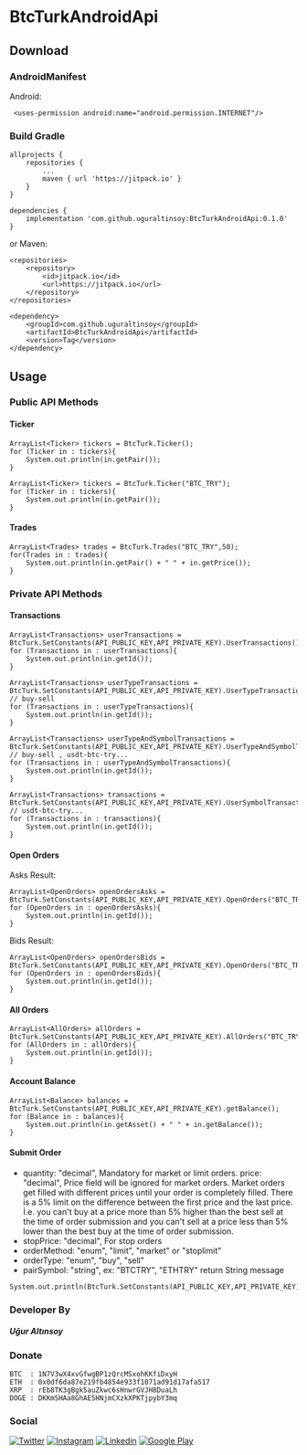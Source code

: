 # BtcTurkAndroidApi

## Download
### AndroidManifest
Android:
```
 <uses-permission android:name="android.permission.INTERNET"/>
```
### Build Gradle
```
allprojects {
	repositories {
		...
		maven { url 'https://jitpack.io' }
	}
}
```
```
dependencies {
	implementation 'com.github.uguraltinsoy:BtcTurkAndroidApi:0.1.0'
}
```
or Maven:
```
<repositories>
	<repository>
	    <id>jitpack.io</id>
	    <url>https://jitpack.io</url>
	</repository>
</repositories>
```
```
<dependency>
	<groupId>com.github.uguraltinsoy</groupId>
	<artifactId>BtcTurkAndroidApi</artifactId>
	<version>Tag</version>
</dependency>
```

## Usage
### Public API Methods
#### Ticker
```
ArrayList<Ticker> tickers = BtcTurk.Ticker();
for (Ticker in : tickers){
    System.out.println(in.getPair());
}
```
```
ArrayList<Ticker> tickers = BtcTurk.Ticker("BTC_TRY");
for (Ticker in : tickers){
    System.out.println(in.getPair());
}
```
#### Trades
```
ArrayList<Trades> trades = BtcTurk.Trades("BTC_TRY",50);
for(Trades in : trades){
    System.out.println(in.getPair() + " " + in.getPrice());
}
```
### Private API Methods
#### Transactions
```
ArrayList<Transactions> userTransactions = BtcTurk.SetConstants(API_PUBLIC_KEY,API_PRIVATE_KEY).UserTransactions();
for (Transactions in : userTransactions){
    System.out.println(in.getId());
}
```
```
ArrayList<Transactions> userTypeTransactions = BtcTurk.SetConstants(API_PUBLIC_KEY,API_PRIVATE_KEY).UserTypeTransactions("buy"); // buy-sell
for (Transactions in : userTypeTransactions){
    System.out.println(in.getId());
}
```
```
ArrayList<Transactions> userTypeAndSymbolTransactions = BtcTurk.SetConstants(API_PUBLIC_KEY,API_PRIVATE_KEY).UserTypeAndSymbolTransactions("buy","usdt"); // buy-sell , usdt-btc-try...
for (Transactions in : userTypeAndSymbolTransactions){
    System.out.println(in.getId());
}
```
```
ArrayList<Transactions> transactions = BtcTurk.SetConstants(API_PUBLIC_KEY,API_PRIVATE_KEY).UserSymbolTransactions("usdt"); // usdt-btc-try...
for (Transactions in : transactions){
    System.out.println(in.getId());
}
```
#### Open Orders
Asks Result:
```
ArrayList<OpenOrders> openOrdersAsks = BtcTurk.SetConstants(API_PUBLIC_KEY,API_PRIVATE_KEY).OpenOrders("BTC_TRY").get(0);
for (OpenOrders in : openOrdersAsks){
    System.out.println(in.getId());
}
```
Bids Result:
```
ArrayList<OpenOrders> openOrdersBids = BtcTurk.SetConstants(API_PUBLIC_KEY,API_PRIVATE_KEY).OpenOrders("BTC_TRY").get(1);
for (OpenOrders in : openOrdersBids){
    System.out.println(in.getId());
}
```
#### All Orders
```
ArrayList<AllOrders> allOrders = BtcTurk.SetConstants(API_PUBLIC_KEY,API_PRIVATE_KEY).AllOrders("BTC_TRY");
for (AllOrders in : allOrders){
    System.out.println(in.getId());
}
```
#### Account Balance
```
ArrayList<Balance> balances = BtcTurk.SetConstants(API_PUBLIC_KEY,API_PRIVATE_KEY).getBalance();
for (Balance in : balances){
    System.out.println(in.getAsset() + " " + in.getBalance());
}
```
#### Submit Order
- quantity: "decimal", Mandatory for market or limit orders.
price: "decimal", Price field will be ignored for market orders. Market orders get filled with different prices until your order is completely filled. There is a 5% limit on the difference between the first price and the last price. İ.e. you can't buy at a price more than 5% higher than the best sell at the time of order submission and you can't sell at a price less than 5% lower than the best buy at the time of order submission.
- stopPrice: "decimal", For stop orders
- orderMethod: "enum", "limit", "market" or "stoplimit"
- orderType: "enum", "buy", "sell"
- pairSymbol: "string", ex: "BTCTRY", "ETHTRY"
return String message
```
System.out.println(BtcTurk.SetConstants(API_PUBLIC_KEY,API_PRIVATE_KEY).SumbitOrder(0.1,200,0,"limit","buy","LINK_TRY"));
```

### Developer By
##### Uğur Altınsoy

### Donate
```
BTC  : 1N7V3wX4xvGfwgBP1zQrcMSxohKKfiDxyH
ETH  : 0x0df6da87e219fb4854e933f1071ad91d17afa517
XRP  : rEb8TK3gBgk5auZkwc6sHnwrGVJH8DuaLh
DOGE : DKKmSHAa8GhAE5HNjmCXzkXPKTjpybY3mq
```

### Social
[![Twitter](https://img.shields.io/badge/twitter-%231DA1F2.svg?&style=for-the-badge&logo=twitter&logoColor=white)](https://twitter.com/uguraltnsy)
[![Instagram](https://img.shields.io/badge/instagram-%23E4405F.svg?&style=for-the-badge&logo=instagram&logoColor=white)](https://www.instagram.com/ugur.altnsy)
[![Linkedin](https://img.shields.io/badge/linkedin-%230077B5.svg?&style=for-the-badge&logo=linkedin&logoColor=white)](https://www.linkedin.com/in/uğur-altınsoy/)
[![Google Play](https://img.shields.io/badge/Google%20Play-414141?logo=google-play&logoColor=white&style=for-the-badge)](https://play.google.com/store/apps/developer?id=DeepLab&hl=tr)